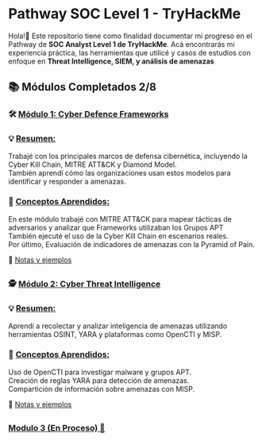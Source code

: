 # Pathway SOC Level 1 - TryHackMe
Hola!👋 Este repositorio tiene como finalidad documentar mi progreso en el Pathway de **SOC Analyst Level 1 de TryHackMe**. 
Acá encontrarás mi experiencia práctica, las herramientas que utilicé y casos de estudios con enfoque en **Threat Intelligence, SIEM, y análisis de amenazas**
##

## 📚 Módulos Completados 2/8
### 🛠️ <ins>Módulo 1: Cyber Defence Frameworks<ins>  
  
### 💡 <ins>Resumen:<ins> 
Trabajé con los principales marcos de defensa cibernética, incluyendo la Cyber Kill Chain, MITRE ATT&CK y Diamond Model.  
También aprendí cómo las organizaciones usan estos modelos para identificar y responder a amenazas.

### 📢 <ins>Conceptos Aprendidos:<ins>

En este módulo trabajé con MITRE ATT&CK para mapear tácticas de adversarios y analizar que Frameworks utilizaban los Grupos APT  
También ejecuté el uso de la Cyber Kill Chain en escenarios reales.  
Por último, Evaluación de indicadores de amenazas con la Pyramid of Pain.  
  
📌 [Notas y ejemplos](./Modulo1_Cyber_Defence_Frameworks/README.md)

##
### 🕵️ <ins>Módulo 2: Cyber Threat Intelligence<ins>
### 💡 <ins>Resumen:<ins>  
Aprendí a recolectar y analizar inteligencia de amenazas utilizando herramientas OSINT, YARA y plataformas como OpenCTI y MISP.

### 📢 <ins>Conceptos Aprendidos:<ins>

Uso de OpenCTI para investigar malware y grupos APT.  
Creación de reglas YARA para detección de amenazas.  
Compartición de información sobre amenazas con MISP.

📌 [Notas y ejemplos](./Modulo2_Cyber_Threat_Intelligence/README.md)

  
##
### <ins>Modulo 3 (En Proceso)<ins> 🔐
